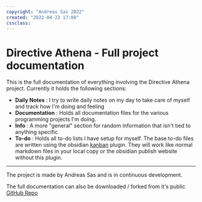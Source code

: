 ```yaml
---
copyright: "Andreas Sas 2022"
created: "2022-04-23 17:08"
cssclass:
---
```


# Directive Athena - Full project documentation
This is the full documentation of everything involving the Directive Athena project. Currently it holds the following sections:

- **Daily Notes** : I try to write daily notes on my day to take care of myself and track how I'm doing and feeling
- **Documentation** : Holds all documentation files for the various programming projects I'm doing.
- **Info** : A more "general" section for random information that isn't tied to anything specific
- **To-do** : Holds all to-do lists I have setup for myself. The base to-do files are written using the obsidian [kanban](obsidian://show-plugin?id=obsidian-kanban) plugin. They will work like normal markdown files in your local copy or the obsidian publish website without this plugin.

---

The project is made by Andreas Sas and is in continuous development.

The full documentation can also be downloaded / forked from it's public [GitHub Repo](https://github.com/DirectiveAthena/Documentation) 
